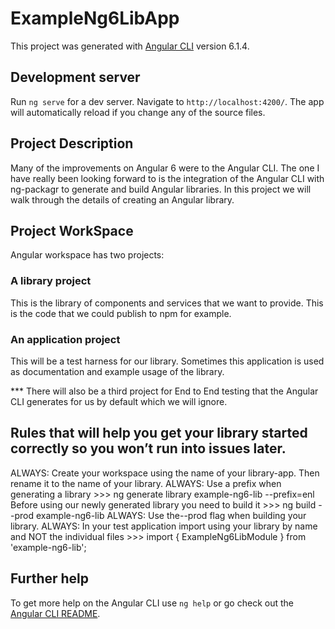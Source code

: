 # ExampleNg6LibApp

This project was generated with [Angular CLI](https://github.com/angular/angular-cli) version 6.1.4.

## Development server

Run `ng serve` for a dev server. Navigate to `http://localhost:4200/`. The app will automatically reload if you change any of the source files.

## Project Description

Many of the improvements on Angular 6 were to the Angular CLI. The one I have really been looking forward to is the integration of the Angular CLI with ng-packagr to generate and build Angular libraries. In this project we will walk through the details of creating an Angular library.

## Project WorkSpace

Angular workspace has two projects:

### A library project

This is the library of components and services that we want to provide. This is the code that we could publish to npm for example.

### An application project

This will be a test harness for our library. Sometimes this application is used as documentation and example usage of the library.

\*\*\* There will also be a third project for End to End testing that the Angular CLI generates for us by default which we will ignore.

## Rules that will help you get your library started correctly so you won’t run into issues later.

ALWAYS: Create your workspace using the name of your library-app. Then rename it to the name of your library.
ALWAYS: Use a prefix when generating a library >>> ng generate library example-ng6-lib --prefix=enl
Before using our newly generated library you need to build it >>> ng build --prod example-ng6-lib
ALWAYS: Use the--prod flag when building your library.
ALWAYS: In your test application import using your library by name and NOT the individual files >>> import { ExampleNg6LibModule } from 'example-ng6-lib';

## Further help

To get more help on the Angular CLI use `ng help` or go check out the [Angular CLI README](https://github.com/angular/angular-cli/blob/master/README.md).

